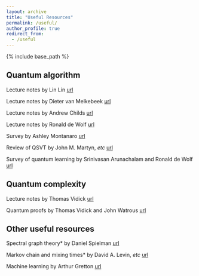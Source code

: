 ```yaml
---
layout: archive
title: "Useful Resources"
permalink: /useful/
author_profile: true
redirect_from:
  - /useful
---
```


{% include base_path %}

**Quantum algorithm**
------
Lecture notes by Lin Lin [url](https://math.berkeley.edu/~linlin/qasc/qasc_notes.pdf)
   
Lecture notes by Dieter van Melkebeek [url](http://pages.cs.wisc.edu/~dieter/Courses/2021s-CS880/Scribes/)
   
Lecture notes by Andrew Childs [url](http://www.cs.umd.edu/~amchilds/qa/)
   
Lecture notes by Ronald de Wolf [url](https://homepages.cwi.nl/~rdewolf/qcnotes.pdf)
   
Survey by Ashley Montanaro [url](https://www.nature.com/articles/npjqi201523)
  
Review of QSVT by John M. Martyn, *etc* [url](https://arxiv.org/abs/2105.02859)
   
Survey of quantum learning by Srinivasan Arunachalam and Ronald de Wolf [url](https://arxiv.org/abs/1701.06806)
   
**Quantum complexity**
------

Lecture notes by Thomas Vidick [url](http://users.cms.caltech.edu/~vidick/teaching/286_qPCP/index.html)
   
Quantum proofs by Thomas Vidick and John Watrous [url](https://arxiv.org/abs/1610.01664)
   
**Other useful resources**
------

Spectral graph theory* by Daniel Spielman [url](http://cs-www.cs.yale.edu/homes/spielman/sagt/sagt.pdf)
   
Markov chain and mixing times* by David A. Levin, *etc* [url](http://www.cs.cmu.edu/~15859n/RelatedWork/MarkovChains-MixingTimes.pdf)
   
Machine learning by Arthur Gretton [url](http://www.gatsby.ucl.ac.uk/~gretton/coursefiles/rkhscourse.html)

